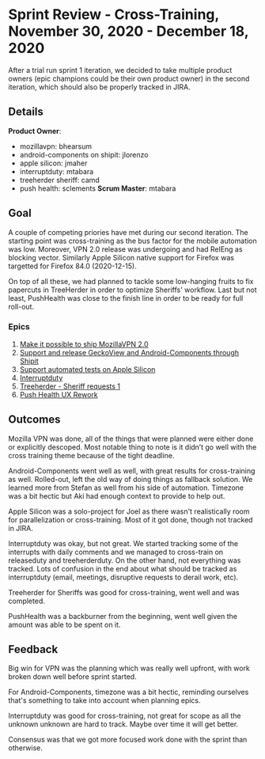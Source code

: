 # Sprint Review - Cross-Training, November 30, 2020 - December 18, 2020

After a trial run sprint 1 iteration, we decided to take multiple product owners (epic champions could be their own product owner) in the second iteration, which should also be properly tracked in JIRA.

## Details
**Product Owner**:
- mozillavpn: bhearsum
- android-components on shipit: jlorenzo
- apple silicon: jmaher
- interruptduty: mtabara
- treeherder sheriff: camd
- push health: sclements
**Scrum Master**: mtabara

## Goal

A couple of competing priories have met during our second iteration. The starting point was cross-training as the bus factor for the
mobile automation was low. Moreover, VPN 2.0 release was undergoing and had RelEng as blocking vector. Similarly Apple Silicon native
support for Firefox was targetted for Firefox 84.0 (2020-12-15).

On top of all these, we had planned to tackle some low-hanging fruits to fix papercuts in TreeHerder in order to optimize Sheriffs' workflow.
Last but not least, PushHealth was close to the finish line in order to be ready for full roll-out.

### Epics
1. [Make it possible to ship MozillaVPN 2.0](https://jira.mozilla.com/browse/RELENG-107)
2. [Support and release GeckoView and Android-Components through Shipit](https://jira.mozilla.com/browse/RELENG-11)
3. [Support automated tests on Apple Silicon](https://jira.mozilla.com/browse/RELENG-79)
4. [Interruptduty](https://jira.mozilla.com/browse/RELENG-159)
5. [Treeherder - Sheriff requests 1](https://jira.mozilla.com/browse/RELENG-31)
6. [Push Health UX Rework](https://jira.mozilla.com/browse/RELENG-41)

## Outcomes

Mozilla VPN was done, all of the things that were planned were either done or explicitly descoped. Most notable thing to note is it didn’t go well with the cross training theme because of the tight deadline.

Android-Components went well as well, with great results for cross-training as well. Rolled-out, left the old way of doing things as fallback solution. We learned more from Stefan as well from his side of automation. Timezone was a bit hectic but Aki had enough context to provide to help out.

Apple Silicon was a solo-project for Joel as there wasn't realistically room for parallelization or cross-training. Most of it got done, though not tracked in JIRA.

Interruptduty was okay, but not great. We started tracking some of the interrupts with daily comments and we managed to cross-train on releaseduty and treeherderduty. On the other hand, not everything was tracked. Lots of confusion in the end about what should be tracked as interruptduty (email, meetings, disruptive requests to derail work, etc).

Treeherder for Sheriffs was good for cross-training, went well and was completed.

PushHealth was a backburner from the beginning, went well given the amount was able to be spent on it.


## Feedback
Big win for VPN was the planning which was really well upfront, with work broken down well before sprint started.

For Android-Components, timezone was a bit hectic, reminding ourselves that's something to take into account when planning epics.

Interruptduty was good for cross-training, not great for scope as all the unknown unknown are hard to track. Maybe over time it will get better.

Consensus was that we got more focused work done with the sprint than otherwise.
